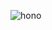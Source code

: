 ![hono](https://github.com/RadhiRasho/simple-hono/assets/54078496/086c5d13-7156-42d5-8719-7dd9053b3a20)
